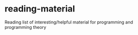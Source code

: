 # reading-material
Reading list of interesting/helpful material for programming and programming theory
